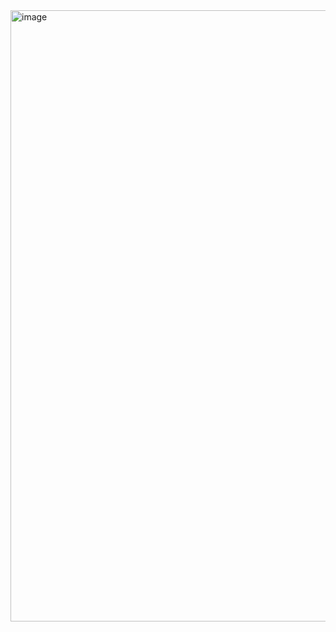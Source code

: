 <img width="1918" height="978" alt="image" src="https://github.com/user-attachments/assets/900cb8c1-d8e6-4407-b6ed-6e8e8d18f6ae" />
